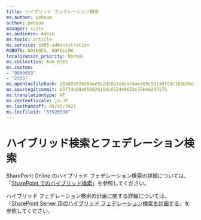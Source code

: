 ```yaml
---
title: ハイブリッド フェデレーション検索
ms.author: pebaum
author: pebaum
manager: scotv
ms.audience: Admin
ms.topic: article
ms.service: o365-administration
ROBOTS: NOINDEX, NOFOLLOW
localization_priority: Normal
ms.collection: Adm_O365
ms.custom:
- "9000653"
- "2505"
ms.openlocfilehash: 283d85678d8dae8e2d26a7a3ca74ae309c5313df89c163b26efa0e2c4b3393ba
ms.sourcegitcommit: b5f7da89a650d2915dc652449623c78be6247175
ms.translationtype: HT
ms.contentlocale: ja-JP
ms.lasthandoff: 08/05/2021
ms.locfileid: "53926538"
---
```

# <a name="hybrid-and-federated-searches"></a>ハイブリッド検索とフェデレーション検索 

SharePoint Online のハイブリッド フェデレーション検索の詳細については、「[SharePoint でのハイブリッド検索](https://docs.microsoft.com/sharepoint/hybrid/hybrid-search-in-sharepoint)」を参照してください。

ハイブリッド フェデレーション検索の計画に関する詳細については、「[SharePoint Server 用のハイブリッド フェデレーション検索を計画する](https://docs.microsoft.com/sharepoint/hybrid/plan-hybrid-federated-search)」を参照してください。